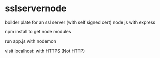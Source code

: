 # sslservernode
boilder plate for an ssl server (with self signed cert) node js with express

npm install to get node modules

run app.js with nodemon

visit localhost:<port> with HTTPS (Not HTTP)
